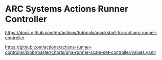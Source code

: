 # ARC Systems Actions Runner Controller

https://docs.github.com/en/actions/tutorials/quickstart-for-actions-runner-controller

https://github.com/actions/actions-runner-controller/blob/master/charts/gha-runner-scale-set-controller/values.yaml